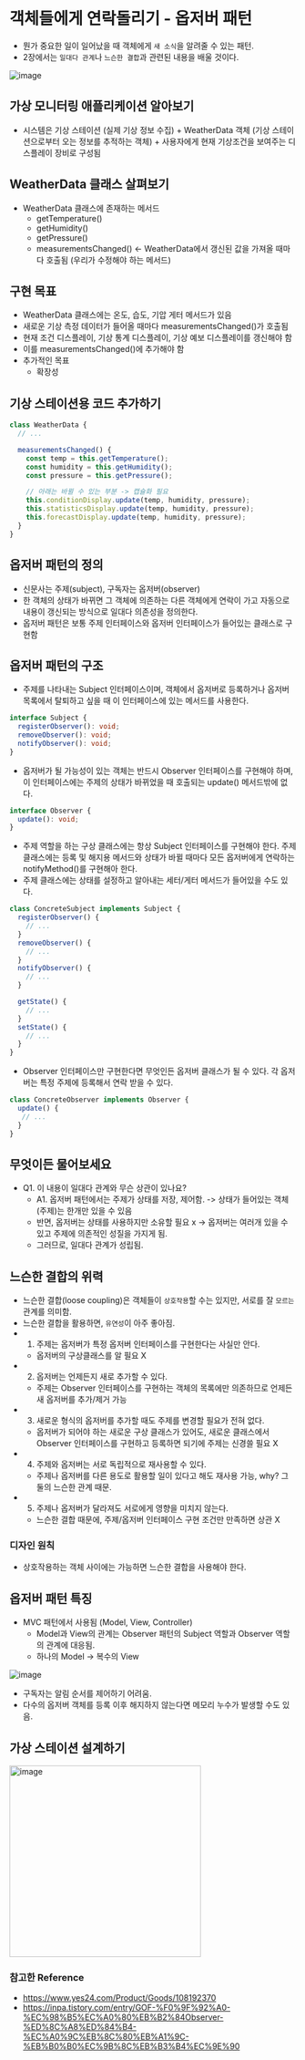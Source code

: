 # 객체들에게 연락돌리기 - 옵저버 패턴

- 뭔가 중요한 일이 일어났을 때 객체에게 `새 소식`을 알려줄 수 있는 패턴.
- 2장에서는 `일대다 관계`나 `느슨한 결합`과 관련된 내용을 배울 것이다.

![image](https://github.com/eileenjang/design-pattern/assets/82510378/753cbae7-de51-4db5-bcc1-2545fd8a09cc)

## 가상 모니터링 애플리케이션 알아보기

- 시스템은 기상 스테이션 (실제 기상 정보 수집) + WeatherData 객체 (기상 스테이션으로부터 오는 정보를 추적하는 객체) + 사용자에게 현재 기상조건을 보여주는 디스플레이 장비로 구성됨


## WeatherData 클래스 살펴보기

- WeatherData 클래스에 존재하는 메서드
  - getTemperature()
  - getHumidity()
  - getPressure()
  - measurementsChanged() <- WeatherData에서 갱신된 값을 가져올 때마다 호출됨 (우리가 수정해야 하는 메서드)

## 구현 목표

- WeatherData 클래스에는 온도, 습도, 기압 게터 메서드가 있음
- 새로운 기상 측정 데이터가 들어올 때마다 measurementsChanged()가 호출됨
- 현재 조건 디스플레이, 기상 통계 디스플레이, 기상 예보 디스플레이를 갱신해야 함
- 이를 measurementsChanged()에 추가해야 함
- 추가적인 목표
  - 확장성

## 기상 스테이션용 코드 추가하기

```ts
class WeatherData {
  // ...

  measurementsChanged() {
    const temp = this.getTemperature();
    const humidity = this.getHumidity();
    const pressure = this.getPressure();

    // 아래는 바뀔 수 있는 부분 -> 캡슐화 필요
    this.conditionDisplay.update(temp, humidity, pressure);
    this.statisticsDisplay.update(temp, humidity, pressure); 
    this.forecastDisplay.update(temp, humidity, pressure); 
  }
}
```

## 옵저버 패턴의 정의

- 신문사는 주제(subject), 구독자는 옵저버(observer)
- 한 객체의 상태가 바뀌면 그 객체에 의존하는 다른 객체에게 연락이 가고 자동으로 내용이 갱신되는 방식으로 일대다 의존성을 정의한다.
- 옵저버 패턴은 보통 주제 인터페이스와 옵저버 인터페이스가 들어있는 클래스로 구현함

## 옵저버 패턴의 구조

- 주제를 나타내는 Subject 인터페이스이며, 객체에서 옵저버로 등록하거나 옵저버 목록에서 탈퇴하고 싶을 때 이 인터페이스에 있는 메서드를 사용한다.
```ts
interface Subject {
  registerObserver(): void;
  removeObserver(): void;
  notifyObserver(): void;
}
```

- 옵저버가 될 가능성이 있는 객체는 반드시 Observer 인터페이스를 구현해야 하며, 이 인터페이스에는 주제의 상태가 바뀌었을 때 호출되는 update() 메서드밖에 없다.
```ts
interface Observer {
  update(): void;
}
```

- 주제 역할을 하는 구상 클래스에는 항상 Subject 인터페이스를 구현해야 한다. 주제 클래스에는 등록 및 해지용 메서드와 상태가 바뀔 때마다 모든 옵저버에게 연락하는 notifyMethod()를 구현해아 한다.
- 주제 클래스에는 상태를 설정하고 알아내는 세터/게터 메서드가 들어있을 수도 있다.
```ts
class ConcreteSubject implements Subject {
  registerObserver() {
    // ...
  }
  removeObserver() {
    // ...
  }
  notifyObserver() {
    // ...
  }

  getState() {
    // ...
  }
  setState() {
    // ...
  }
}
```

- Observer 인터페이스만 구현한다면 무엇인든 옵저버 클래스가 될 수 있다. 각 옵저버는 특정 주제에 등록해서 연락 받을 수 있다.
```ts
class ConcreteObserver implements Observer {
  update() {
   // ...
  }
}
```

## 무엇이든 물어보세요

- Q1. 이 내용이 일대다 관계와 무슨 상관이 있나요?
  - A1. 옵저버 패턴에서는 주제가 상태를 저장, 제어함. -> 상태가 들어있는 객체(주제)는 한개만 있을 수 있음
  - 반면, 옵저버는 상태를 사용하지만 소유할 필요 x -> 옵저버는 여러개 있을 수 있고 주제에 의존적인 성질을 가지게 됨.
  - 그러므로, 일대다 관계가 성립됨.

## 느슨한 결합의 위력

- 느슨한 결합(loose coupling)은 객체들이 `상호작용`할 수는 있지만, 서로를 잘 `모르는` 관계를 의미함.
- 느슨한 결합을 활용하면, `유연성`이 아주 좋아짐.
- 1. 주제는 옵저버가 특정 옵저버 인터페이스를 구현한다는 사실만 안다.
  - 옵저버의 구상클래스를 알 필요 X
- 2. 옵저버는 언제든지 새로 추가할 수 있다.
  - 주제는 Observer 인터페이스를 구현하는 객체의 목록에만 의존하므로 언제든 새 옵저버를 추가/제거 가능
- 3. 새로운 형식의 옵저버를 추가할 때도 주제를 변경할 필요가 전혀 없다.
  - 옵저버가 되어야 하는 새로운 구상 클래스가 있어도, 새로운 클래스에서 Observer 인터페이스를 구현하고 등록하면 되기에 주제는 신경쓸 필요 X
- 4. 주제와 옵저버는 서로 독립적으로 재사용할 수 있다.
  - 주제나 옵저버를 다른 용도로 활용할 일이 있다고 해도 재사용 가능, why? 그 둘의 느슨한 관계 때문.
- 5. 주제나 옵저버가 달라져도 서로에게 영향을 미치지 않는다.
  - 느슨한 결합 때문에, 주제/옵저버 인터페이스 구현 조건만 만족하면 상관 X

### 디자인 원칙

- 상호작용하는 객체 사이에는 가능하면 느슨한 결합을 사용해야 한다.

## 옵저버 패턴 특징

- MVC 패턴에서 사용됨 (Model, View, Controller)
  - Model과 View의 관계는 Observer 패턴의 Subject 역할과 Observer 역할의 관계에 대응됨.
  - 하나의 Model -> 복수의 View

![image](https://github.com/eileenjang/design-pattern/assets/82510378/d1282a42-bb3d-4c83-8f73-011a1dcf8a23)

- 구독자는 알림 순서를 제어하기 어려움.
- 다수의 옵저버 객체를 등록 이후 해지하지 않는다면 메모리 누수가 발생할 수도 있음.

## 가상 스테이션 설계하기

<img width="336" alt="image" src="https://github.com/eileenjang/design-pattern/assets/82510378/3fa2beac-0d3f-4e1c-bb5d-4c0ceb6c8851">

### 참고한 Reference

- https://www.yes24.com/Product/Goods/108192370
- https://inpa.tistory.com/entry/GOF-%F0%9F%92%A0-%EC%98%B5%EC%A0%80%EB%B2%84Observer-%ED%8C%A8%ED%84%B4-%EC%A0%9C%EB%8C%80%EB%A1%9C-%EB%B0%B0%EC%9B%8C%EB%B3%B4%EC%9E%90
